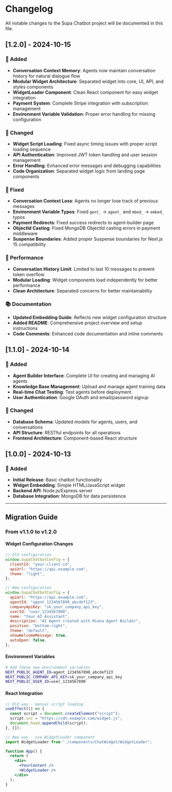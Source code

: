 # Changelog

All notable changes to the Supa Chatbot project will be documented in this file.

## [1.2.0] - 2024-10-15

### 🎯 Added

- **Conversation Context Memory**: Agents now maintain conversation history for natural dialogue flow
- **Modular Widget Architecture**: Separated widget into core, UI, API, and styles components
- **WidgetLoader Component**: Clean React component for easy widget integration
- **Payment System**: Complete Stripe integration with subscription management
- **Environment Variable Validation**: Proper error handling for missing configuration

### 🔧 Changed

- **Widget Script Loading**: Fixed async timing issues with proper script loading sequence
- **API Authentication**: Improved JWT token handling and user session management
- **Error Handling**: Enhanced error messages and debugging capabilities
- **Code Organization**: Separated widget logic from landing page components

### 🐛 Fixed

- **Conversation Context Loss**: Agents no longer lose track of previous messages
- **Environment Variable Typos**: Fixed `gent_` → `agent_` and `mbed_` → `embed_` typos
- **Payment Redirects**: Fixed success redirects to agent-builder page
- **ObjectId Casting**: Fixed MongoDB ObjectId casting errors in payment middleware
- **Suspense Boundaries**: Added proper Suspense boundaries for Next.js 15 compatibility

### 🚀 Performance

- **Conversation History Limit**: Limited to last 10 messages to prevent token overflow
- **Modular Loading**: Widget components load independently for better performance
- **Clean Architecture**: Separated concerns for better maintainability

### 📚 Documentation

- **Updated Embedding Guide**: Reflects new widget configuration structure
- **Added README**: Comprehensive project overview and setup instructions
- **Code Comments**: Enhanced code documentation and inline comments

## [1.1.0] - 2024-10-14

### 🎯 Added

- **Agent Builder Interface**: Complete UI for creating and managing AI agents
- **Knowledge Base Management**: Upload and manage agent training data
- **Real-time Chat Testing**: Test agents before deployment
- **User Authentication**: Google OAuth and email/password signup

### 🔧 Changed

- **Database Schema**: Updated models for agents, users, and conversations
- **API Structure**: RESTful endpoints for all operations
- **Frontend Architecture**: Component-based React structure

## [1.0.0] - 2024-10-13

### 🎯 Added

- **Initial Release**: Basic chatbot functionality
- **Widget Embedding**: Simple HTML/JavaScript widget
- **Backend API**: Node.js/Express server
- **Database Integration**: MongoDB for data persistence

---

## Migration Guide

### From v1.1.0 to v1.2.0

#### Widget Configuration Changes

```javascript
// Old configuration
window.SupaChatbotConfig = {
  clientId: "your-client-id",
  apiUrl: "https://api.example.com",
  theme: "light",
};

// New configuration
window.SupaChatbotConfig = {
  apiUrl: "https://api.example.com",
  agentId: "agent_1234567890_abcdef123",
  companyApiKey: "sk_your_company_api_key",
  userId: "user_1234567890",
  name: "Your AI Assistant",
  description: "AI Agent created with Miana Agent Builder",
  position: "bottom-right",
  theme: "default",
  showWelcomeMessage: true,
  autoOpen: false,
};
```

#### Environment Variables

```bash
# Add these new environment variables
NEXT_PUBLIC_AGENT_ID=agent_1234567890_abcdef123
NEXT_PUBLIC_COMPANY_API_KEY=sk_your_company_api_key
NEXT_PUBLIC_USER_ID=user_1234567890
```

#### React Integration

```jsx
// Old way - manual script loading
useEffect(() => {
  const script = document.createElement("script");
  script.src = "https://cdn.example.com/widget.js";
  document.head.appendChild(script);
}, []);

// New way - use WidgetLoader component
import WidgetLoader from "./components/ChatWidget/WidgetLoader";

function App() {
  return (
    <div>
      <YourContent />
      <WidgetLoader />
    </div>
  );
}
```
